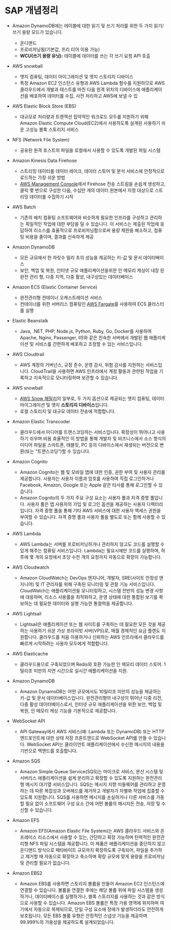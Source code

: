 # SAP 개념정리
- Amazon DynamoDB에는 테이블에 대한 읽기 및 쓰기 처리를 위한 두 가지 읽기/쓰기 용량 모드가 있습니다.
  - 온디맨드
  - 프로비저닝됨(기본값, 프리 티어 이용 가능)
  - **WCU(쓰기 용량 유닛):** 테이블에 데이터를 쓰는 각 쓰기 요청 API 호출
- AWS snowball
  - 엣지 컴퓨팅, 데이터 마이그레이션 및 엣지 스토리지 디바이스
  -  특정 Amazon EC2 인스턴스 유형과 AWS Lambda 함수를 지원하므로 AWS 클라우드에서 개발과 테스트를 마친 다음 원격 위치의 디바이스에 애플리케이션을 배포하여 데이터를 수집, 사전 처리하고 AWS에 보낼 수 있
- AWS Elastic Block Store (EBS)
  - 대규모로 처리량과 트랜잭션 집약적인 워크로드 모두를 지원하기 위해 Amazon Elastic Compute Cloud(EC2)에서 사용하도록 설계된 사용하기 쉬운 고성능 블록 스토리지 서비스
- NFS (Network File System)
  - 공유된 원격 호스트의 파일을 로컬에서 사용할 수 있도록 개발된 파일 시스템
- Amazon Kinesis Data Firehose
  - 스트리밍 데이터를 데이터 레이크, 데이터 스토어 및 분석 서비스에 안정적으로 로드하는 가장 쉬운 방법
  - [AWS Management Console](https://console.aws.amazon.com/firehose/)에서 Firehose 전송 스트림을 손쉽게 생성하고, 클릭 몇 번으로 구성한 다음, 수십만 개의 데이터 원본에서 지정 대상으로 스트리밍 데이터를 수집하기 시작
- AWS Batch
  - 기존의 배치 컴퓨팅 소프트웨어와 비슷하게 필요한 인프라를 구성하고 관리하는 획일적인 작업에 대한 부담을 덜 수 있습니다. 이 서비스는 제출된 작업에 응답하여 리소스를 효율적으로 프로비저닝함으로써 용량 제한을 해소하고, 컴퓨팅 비용을 줄이며, 결과를 신속하게 제공

- Amazon DynamoDB
  - 모든 규모에서 한 자릿수 밀리 초의 성능을 제공하는 키-값 및 문서 데이터베이스
  - 보안, 백업 및 복원, 인터넷 규모 애플리케이션을위한 인 메모리 캐싱이 내장 된 완전 관리 형, 다중 지역, 다중 활성, 내구성있는 데이터베이스
- Amazon ECS  (Elastic Container Service)
  - 완전관리형 컨테이너 오케스트레이션 서비스
  -  컨테이너를 위한 서버리스 컴퓨팅인 [AWS Fargate](https://aws.amazon.com/ko/fargate/)를 사용하여 ECS 클러스터를 실행
- Elastic Beanstalk
  - Java, .NET, PHP, Node.js, Python, Ruby, Go, Docker를 사용하여 Apache, Nginx, Passenger, IIS와 같은 친숙한 서버에서 개발된 웹 애플리케이션 및 서비스를 간편하게 배포하고 조정할 수 있는 서비스입니다.
- AWS Cloudtrail
  - AWS 계정의 거버넌스, 규정 준수, 운영 감사, 위험 감사를 지원하는 서비스입니다. CloudTrail을 사용하면 AWS 인프라에서 계정 활동과 관련된 작업을 기록하고 지속적으로 모니터링하며 보관할 수 있습니다. 
- AWS snowball
  -  [AWS Snow 패밀리](https://aws.amazon.com/ko/snow/)의 일부로, 두 가지 옵션으로 제공되는 엣지 컴퓨팅, 데이터 마이그레이션 및 엣지 **스토리지 디바이스**입니다.
  - 로컬 스토리지 및 대규모 데이터 전송에 적합합니다.

- Amazon Elastic Transcoder
  - 클라우드에서 미디어를 트랜스코딩하는 서비스입니다. 확장성이 뛰어나고 사용하기 쉬우며 비용 효율적인 이 방법을 통해 개발자 및 비즈니스에서 소스 형식의 미디어 파일을 스마트폰, 태블릿, PC 등의 디바이스에서 재생되는 버전으로 변환(또는 "트랜스코딩")할 수 있습니다.

- Amazon Cognito
  - Amazon Cognito는 웹 및 모바일 앱에 대한 인증, 권한 부여 및 사용자 관리를 제공합니다. 사용자는 사용자 이름과 암호를 사용하여 직접 로그인하거나 Facebook, Amazon, Google 또는 Apple 같은 타사를 통해 로그인할 수 있습니다.
  - Amazon Cognito의 두 가지 주요 구성 요소는 사용자 풀과 자격 증명 풀입니다. 사용자 풀은 앱 사용자의 가입 및 로그인 옵션을 제공하는 사용자 디렉터리입니다. 자격 증명 풀을 통해 기타 AWS 서비스에 대한 사용자 액세스 권한을 부여할 수 있습니다. 자격 증명 풀과 사용자 풀을 별도로 또는 함께 사용할 수 있습니다.

- AWS Lambda 
  - AWS Lambda는 서버를 프로비저닝하거나 관리하지 않고도 코드를 실행할 수 있게 해주는 컴퓨팅 서비스입니다. Lambda는 필요시에만 코드를 실행하며, 하루에 몇 개의 요청에서 초당 수천 개의 요청까지 자동으로 확장이 가능합니다.

- AWS Cloudwatch
  - Amazon CloudWatch는 DevOps 엔지니어, 개발자, SRE(사이트 안정성 엔지니어) 및 IT 관리자를 위해 구축된 모니터링 및 관찰 기능 서비스입니다. CloudWatch는 애플리케이션을 모니터링하고, 시스템 전반의 성능 변경 사항에 대응하며, 리소스 사용률을 최적화하고, 운영 상태에 대한 통합된 보기를 확보하는 데 필요한 데이터와 실행 가능한 통찰력을 제공합니다.

- AWS Lightsail
  - Lightsail은 애플리케이션 또는 웹 사이트를 구축하는 데 필요한 모든 것을 제공하는 사용하기 쉬운 가상 프라이빗 서버(VPS)로, 매월 경제적인 요금 플랜도 지원합니다. 클라우드를 처음 이용하거나 신뢰하는 AWS 인프라에서 클라우드를 빠르게 시작하려는 사용자 모두에게 적합합니다.

- AWS Elasticache
  - 클라우드용으로 구축되었으며 Redis와 호환 가능한 인 메모리 데이터 스토어. 1밀리초 미만의 지연 시간으로 실시간 애플리케이션을 지원.

- Amazon DynamoDB
  - Amazon DynamoDB는 어떤 규모에서도 10밀리초 미만의 성능을 제공하는  키-값 및 문서 데이터베이스입니다. 완전관리형의 내구성이 뛰어난 다중 리전, 다중 활성 데이터베이스로서, 인터넷 규모 애플리케이션을 위한 보안, 백업 및 복원, 인 메모리 캐싱 기능을 기본적으로 제공합니다. 

- WebSocket API
  - API Gateway에서 AWS 서비스(예: Lambda 또는 DynamoDB) 또는 HTTP 엔드포인트에 대한 상태 저장 프론트엔드로 WebSocket API를 만들 수 있습니다. WebSocket API는 클라이언트 애플리케이션에서 수신한 메시지의 내용을 기반으로 백엔드를 호출합니다.

- Amazon SQS
  - Amazon Simple Queue Service(SQS)는 마이크로 서비스, 분산 시스템 및 서버리스 애플리케이션을 쉽게 분리하고 확장할 수 있도록 지원하는 완전관리형 메시지 대기열 서비스입니다. SQS는 메시지 지향 미들웨어를 관리하고 운영하는 데 따른 복잡성과 오버헤드를 제거하고 개발자가 차별화 작업에 집중할 수 있도록 지원합니다. SQS를 사용하면 메시지를 손실하거나 다른 서비스를 가동할 필요 없이 소프트웨어 구성 요소 간에 어떤 볼륨의 메시지든 전송, 저장 및 수신할 수 있습니다. 

- Amazon EFS
  - Amazon EFS(Amazon Elastic File System)는 AWS 클라우드 서비스와 온프레미스 리소스에서 사용할 수 있는, 간단하고 확장 가능하며 탄력적인 완전관리형 NFS 파일 시스템을 제공합니다. 이 제품은 애플리케이션을 중단하지 않고 온디맨드 방식으로 페타바이트 규모까지 확장하도록 구축되어, 파일을 추가하고 제거할 때 자동으로 확장하고 축소하며 확장 규모에 맞게 용량을 프로비저닝 및 관리할 필요가 없습니다.

- Amazon EBS2
  - Amazon EBS를 사용하면 스토리지 볼륨을 만들어 Amazon EC2 인스턴스에 연결할 수 있습니다. 볼륨을 연결한 후에는 해당 볼륨 위에 파일 시스템을 생성하거나, 데이터베이스를 실행하거나, 블록 스토리지를 사용하는 것과 같은 방식으로 사용할 수 있습니다. Amazon EBS 볼륨은 특정 가용 영역에 위치하며 여기에서 자동으로 복제되므로, 단일 구성 요소에 장애가 발생하더라도 안전하게 보호됩니다. 모든 EBS 볼륨 유형은 안정적인 스냅샷 기능을 제공하며 99.999%의 가용성을 제공하도록 설계되었습니다.
